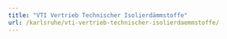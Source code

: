 ```yaml
---
title: "VTI Vertrieb Technischer Isolierdämmstoffe"
url: /karlsruhe/vti-vertrieb-technischer-isolierdaemmstoffe/
---
```

